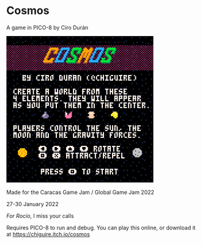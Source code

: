# Cosmos

A game in PICO-8 by Ciro Durán

![Cosmos gameplay GIF](screens/cosmos_5.gif)

Made for the Caracas Game Jam / Global Game Jam 2022

27-30 January 2022

_For Rocío_, I miss your calls

Requires PICO-8 to run and debug. You can play this online, or download it at https://chiguire.itch.io/cosmos